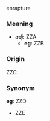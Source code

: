 enrapture
### Meaning
+ _adj_: ZZA
	+ __eg__: ZZB

### Origin

ZZC

### Synonym

__eg__: ZZD

+ ZZE


